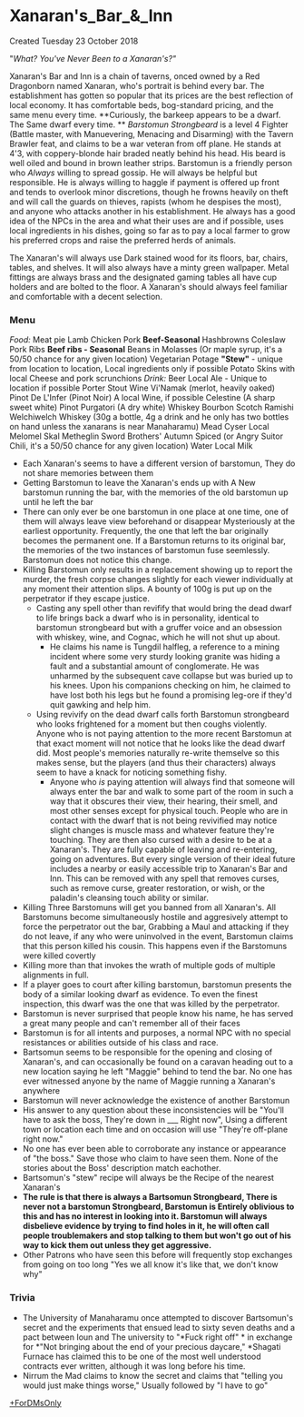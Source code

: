 # Xanaran's_Bar_&_Inn
Created Tuesday 23 October 2018

"*What? You've Never Been to a Xanaran's?"*

 Xanaran's Bar and Inn is a chain of taverns, onced owned by a Red Dragonborn named Xanaran, who's portrait is behind every bar. The establishment has gotten so popular that its prices are the best reflection of local economy. It has comfortable beds, bog-standard pricing, and the same menu every time. **Curiously, the barkeep appears to be a dwarf. The Same dwarf every time. ** *Barstomun Strongbeard* is a level 4 Fighter (Battle master, with Manuevering, Menacing and Disarming) with the Tavern Brawler feat, and claims to be a war veteran from off plane. He stands at 4'3, with coppery-blonde hair braded neatly  behind his head. His beard is well oiled and bound in brown leather strips.
Barstomun is a friendly person who *Always* willing to spread gossip. He will always be helpful but responsible. He is always willing to haggle if payment is offered up front and tends to overlook minor discretions, though he frowns heavily on theft and will call the guards on thieves, rapists (whom he despises the most), and anyone who attacks another in his establishment. He always has a good idea of the NPCs in the area and what their uses are and if possible, uses local ingredients in his dishes, going so far as to pay a local farmer to grow his preferred crops and raise the preferred herds of animals.

The Xanaran's will always use Dark stained wood for its floors, bar, chairs, tables, and shelves. It will also always have a minty green wallpaper. Metal fittings are always brass and the designated gaming tables all have cup holders and are bolted to the floor. A Xanaran's should always feel familiar and comfortable with a decent selection.


### Menu
*Food:*
Meat pie
Lamb
Chicken
Pork
**Beef-Seasonal**
Hashbrowns
Coleslaw
Pork Ribs
**Beef ribs - Seasonal**
Beans in Molasses (Or maple syrup, it's a 50/50 chance for any given location)
Vegetarian Potage
**"Stew"** - unique from location to location, Local ingredients only if possible
Potato Skins with local Cheese and pork scrunchions
*Drink:*
Beer
Local Ale - Unique to location if possible
Porter
Stout
Wine
Vi'Namak (merlot, heavily oaked)
Pinot De L'Infer (Pinot Noir)
A local Wine, if possible
Celestine (A sharp sweet white)
Pinot Purgatori (A dry white)
Whiskey
Bourbon
Scotch
Ramishi Welchiwelch Whiskey (30g a bottle, 4g a drink and he only has two bottles on hand unless the xanarans is near Manaharamu)
Mead
Cyser
Local Melomel
Skal Metheglin
Sword Brothers' Autumn Spiced (or Angry Suitor Chili, it's a 50/50 chance for any given location)
Water
Local Milk






* Each Xanaran's seems to have a different version of barstomun, They do not share memories between them
* Getting Barstomun to leave the Xanaran's ends up with A New barstomun running the bar, with the memories of the old barstomun up until he left the bar
* There can only ever be one barstomun in one place at one time, one of them will always leave view beforehand or disappear Mysteriously at the earliest opportunity. Frequently, the one that left the bar originally becomes the permanent one. If a Barstomun returns to its original bar, the memories of the two instances of barstomun fuse seemlessly. Barstomun does not notice this change. 
* Killing Barstomun only results in a replacement showing up to report the murder, the fresh corpse changes slightly for each viewer individually at any moment their attention slips. A bounty of 100g is put up on the perpetrator if they escape justice. 
	* Casting any spell other than revifify that would bring the dead dwarf to life brings back a dwarf who is in personality, identical to barstomun strongbeard but with a gruffer voice and an obsession with whiskey, wine, and Cognac, which he will not shut up about.
		* He claims his name is Tungdil halfleg, a reference to a mining incident where some very sturdy looking granite was hiding a fault and a substantial amount of conglomerate. He was unharmed by the subsequent cave collapse but was buried up to his knees. Upon his companions checking on him, he claimed to have lost both his legs but he found a promising leg-ore if they'd quit gawking and help him. 
	* Using revivify on the dead dwarf calls forth Barstomun strongbeard who looks frightened for a moment but then coughs violently. Anyone who is not paying attention to the more recent Barstomun at that exact moment will not notice that he looks like the dead dwarf did. Most people's memories naturally re-write themselve so this makes sense, but the players (and thus their characters) always seem to have a knack for noticing something fishy.
		* Anyone who *is* paying attention will always find that someone will always enter the bar and walk to some part of the room in such a way that it obscures their view, their hearing, their smell, and most other senses except for physical touch. People who are in contact with the dwarf that is not being revivified may notice slight changes is muscle mass and whatever feature they're touching. They are then also cursed with a desire to be at a Xanaran's. They are fully capable of leaving and re-entering, going on adventures. But every single version of their ideal future includes a nearby or easily accessible trip to Xanaran's Bar and Inn. This can be removed with any spell that removes curses, such as remove curse, greater restoration, or wish, or the paladin's cleansing touch ability or similar.
* Killing Three Barstomuns will get you banned from all Xanaran's. All Barstomuns become simultaneously hostile and aggresively attempt to force the perpetrator out the bar, Grabbing a Maul and attacking if they do not leave, if any who were uninvolved in the event, Barstomun claims that this person killed his cousin. This happens even if the Barstomuns were killed covertly
* Killing more than that invokes the wrath of multiple gods of multiple alignments in full.
* If a player goes to court after killing barstomun, barstomun presents the body of a similar looking dwarf as evidence. To even the finest inspection, this dwarf was the one that was killed by the perpetrator.
* Barstomun is never surprised that people know his name, he has served a great many people and can't remember all of their faces
* Barstomun is for all intents and purposes, a normal NPC with no special resistances or abilities outside of his class and race. 
* Bartsomun seems to be responsible for the opening and closing of Xanaran's, and can occasionally be found on a caravan heading out to a new location saying he left "Maggie" behind to tend the bar. No one has ever witnessed anyone by the name of Maggie running a Xanaran's anywhere
* Barstomun will never acknowledge the existence of another Barstomun
* His answer to any question about these inconsistencies will be  "You'll have to ask the boss, They're down in ___ Right now", Using a different town or location each time and on occasion will use "They're off-plane right now." 
* No one has ever been able to corroborate any instance or appearance of "the boss." Save those who claim to have seen them. None of the stories about the Boss' description match eachother.
* Bartsomun's "stew" recipe will always be the Recipe of the nearest Xanaran's
* **The rule is that there is always a Bartsomun Strongbeard, There is never not a barstomun Strongbeard, Barstomun is Entirely oblivious to this and has no interest in looking into it. Barstomun will always disbelieve evidence by trying to find holes in it, he will often call people troublemakers and stop talking to them but won't go out of his way to kick them out unless they get aggressive.**
* Other Patrons who have seen this before will frequently stop exchanges from going on too long "Yes we all know it's like that, we don't know why"



### Trivia

* The University of Manaharamu once attempted to discover Bartsomun's secret and the experiments that ensued lead to sixty seven deaths and a pact between Ioun and The university to "*Fuck right off" * in exchange for *"Not bringing about the end of your precious daycare," *Shagati Furnace has claimed this to be one of the most well understood contracts ever written, although it was long before his time.
* Nirrum the Mad claims to know the secret and claims that "telling you would just make things worse," Usually followed by "I have to go"


[+ForDMsOnly](./Xanarans_Bar_&_Inn/ForDMsOnly.markdown)

